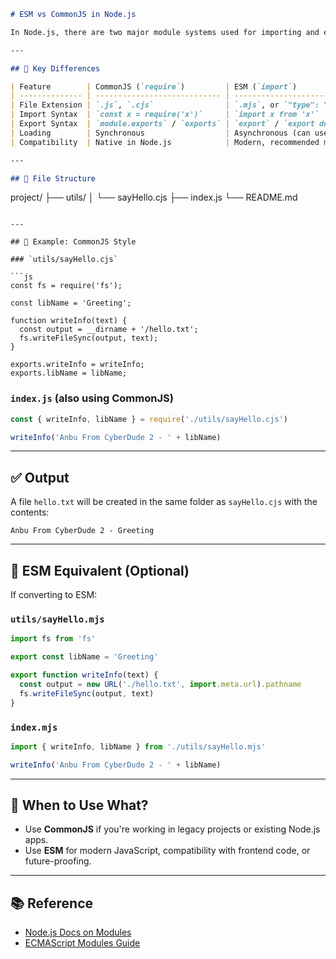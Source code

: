 ```md
# ESM vs CommonJS in Node.js

In Node.js, there are two major module systems used for importing and exporting code: **CommonJS (CJS)** and **ECMAScript Modules (ESM)**. This project demonstrates the difference using a simple file write example.

---

## 🔄 Key Differences

| Feature        | CommonJS (`require`)         | ESM (`import`)                     |
| -------------- | ---------------------------- | ---------------------------------- |
| File Extension | `.js`, `.cjs`                | `.mjs`, or `"type": "module"`      |
| Import Syntax  | `const x = require('x')`     | `import x from 'x'`                |
| Export Syntax  | `module.exports` / `exports` | `export` / `export default`        |
| Loading        | Synchronous                  | Asynchronous (can use `await`)     |
| Compatibility  | Native in Node.js            | Modern, recommended moving forward |

---

## 📁 File Structure
```

project/
├── utils/
│ └── sayHello.cjs
├── index.js
└── README.md

````

---

## 🧠 Example: CommonJS Style

### `utils/sayHello.cjs`

```js
const fs = require('fs');

const libName = 'Greeting';

function writeInfo(text) {
  const output = __dirname + '/hello.txt';
  fs.writeFileSync(output, text);
}

exports.writeInfo = writeInfo;
exports.libName = libName;
````

### `index.js` (also using CommonJS)

```js
const { writeInfo, libName } = require('./utils/sayHello.cjs')

writeInfo('Anbu From CyberDude 2 - ' + libName)
```

---

## ✅ Output

A file `hello.txt` will be created in the same folder as `sayHello.cjs` with the contents:

```
Anbu From CyberDude 2 - Greeting
```

---

## 🔄 ESM Equivalent (Optional)

If converting to ESM:

### `utils/sayHello.mjs`

```js
import fs from 'fs'

export const libName = 'Greeting'

export function writeInfo(text) {
  const output = new URL('./hello.txt', import.meta.url).pathname
  fs.writeFileSync(output, text)
}
```

### `index.mjs`

```js
import { writeInfo, libName } from './utils/sayHello.mjs'

writeInfo('Anbu From CyberDude 2 - ' + libName)
```

---

## 📌 When to Use What?

- Use **CommonJS** if you're working in legacy projects or existing Node.js apps.
- Use **ESM** for modern JavaScript, compatibility with frontend code, or future-proofing.

---

## 📚 Reference

- [Node.js Docs on Modules](https://nodejs.org/api/modules.html)
- [ECMAScript Modules Guide](https://developer.mozilla.org/en-US/docs/Web/JavaScript/Guide/Modules)

